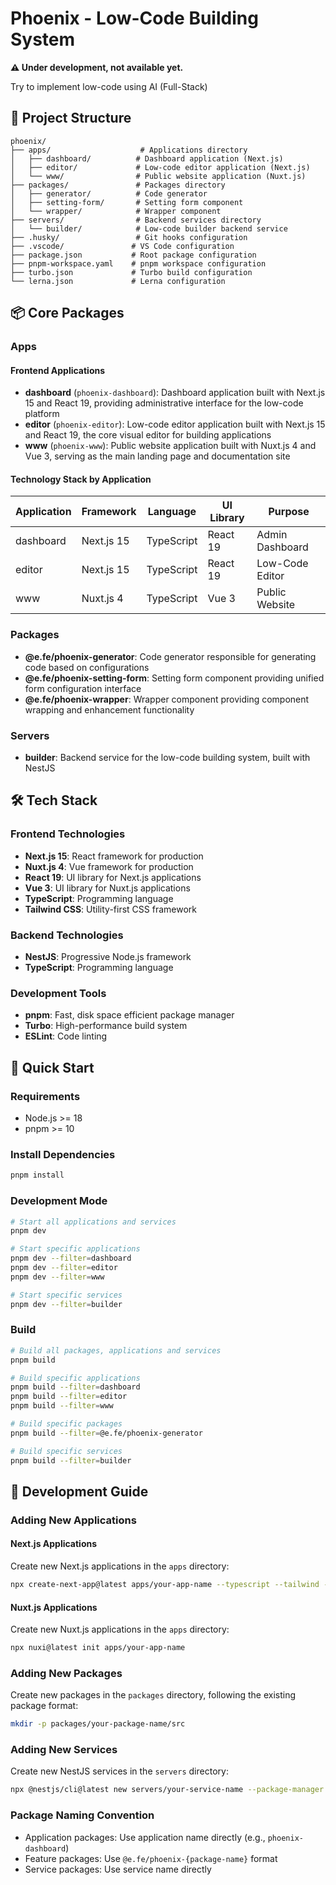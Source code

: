 # Phoenix - Low-Code Building System

**⚠️ Under development, not available yet.**

Try to implement low-code using AI (Full-Stack)

## 🚀 Project Structure

```
phoenix/
├── apps/                    # Applications directory
│   ├── dashboard/          # Dashboard application (Next.js)
│   ├── editor/             # Low-code editor application (Next.js)
│   └── www/                # Public website application (Nuxt.js)
├── packages/               # Packages directory
│   ├── generator/          # Code generator
│   ├── setting-form/       # Setting form component
│   └── wrapper/            # Wrapper component
├── servers/                # Backend services directory
│   └── builder/            # Low-code builder backend service
├── .husky/                 # Git hooks configuration
├── .vscode/               # VS Code configuration
├── package.json           # Root package configuration
├── pnpm-workspace.yaml    # pnpm workspace configuration
├── turbo.json             # Turbo build configuration
└── lerna.json             # Lerna configuration
```

## 📦 Core Packages

### Apps

#### Frontend Applications

- **dashboard** (`phoenix-dashboard`): Dashboard application built with Next.js 15 and React 19, providing administrative interface for the low-code platform
- **editor** (`phoenix-editor`): Low-code editor application built with Next.js 15 and React 19, the core visual editor for building applications
- **www** (`phoenix-www`): Public website application built with Nuxt.js 4 and Vue 3, serving as the main landing page and documentation site

#### Technology Stack by Application

| Application | Framework | Language | UI Library | Purpose |
|-------------|-----------|----------|------------|---------|
| dashboard | Next.js 15 | TypeScript | React 19 | Admin Dashboard |
| editor | Next.js 15 | TypeScript | React 19 | Low-Code Editor |
| www | Nuxt.js 4 | TypeScript | Vue 3 | Public Website |

### Packages

- **@e.fe/phoenix-generator**: Code generator responsible for generating code based on configurations
- **@e.fe/phoenix-setting-form**: Setting form component providing unified form configuration interface
- **@e.fe/phoenix-wrapper**: Wrapper component providing component wrapping and enhancement functionality

### Servers

- **builder**: Backend service for the low-code building system, built with NestJS

## 🛠️ Tech Stack

### Frontend Technologies
- **Next.js 15**: React framework for production
- **Nuxt.js 4**: Vue framework for production
- **React 19**: UI library for Next.js applications
- **Vue 3**: UI library for Nuxt.js applications
- **TypeScript**: Programming language
- **Tailwind CSS**: Utility-first CSS framework

### Backend Technologies
- **NestJS**: Progressive Node.js framework
- **TypeScript**: Programming language

### Development Tools
- **pnpm**: Fast, disk space efficient package manager
- **Turbo**: High-performance build system
- **ESLint**: Code linting

## 🚀 Quick Start

### Requirements

- Node.js >= 18
- pnpm >= 10

### Install Dependencies

```bash
pnpm install
```

### Development Mode

```bash
# Start all applications and services
pnpm dev

# Start specific applications
pnpm dev --filter=dashboard
pnpm dev --filter=editor
pnpm dev --filter=www

# Start specific services
pnpm dev --filter=builder
```

### Build

```bash
# Build all packages, applications and services
pnpm build

# Build specific applications
pnpm build --filter=dashboard
pnpm build --filter=editor
pnpm build --filter=www

# Build specific packages
pnpm build --filter=@e.fe/phoenix-generator

# Build specific services
pnpm build --filter=builder
```

## 📝 Development Guide

### Adding New Applications

#### Next.js Applications
Create new Next.js applications in the `apps` directory:

```bash
npx create-next-app@latest apps/your-app-name --typescript --tailwind --eslint --app --src-dir --import-alias "@/*" --yes
```

#### Nuxt.js Applications
Create new Nuxt.js applications in the `apps` directory:

```bash
npx nuxi@latest init apps/your-app-name
```

### Adding New Packages

Create new packages in the `packages` directory, following the existing package format:

```bash
mkdir -p packages/your-package-name/src
```

### Adding New Services

Create new NestJS services in the `servers` directory:

```bash
npx @nestjs/cli@latest new servers/your-service-name --package-manager pnpm --skip-git --skip-install
```

### Package Naming Convention

- Application packages: Use application name directly (e.g., `phoenix-dashboard`)
- Feature packages: Use `@e.fe/phoenix-{package-name}` format
- Service packages: Use service name directly
